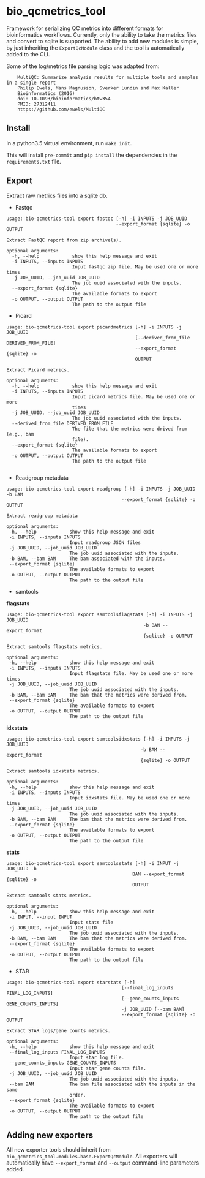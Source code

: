 # bio_qcmetrics_tool
Framework for serializing QC metrics into different formats for bioinformatics workflows. Currently,
only the ability to take the metrics files and convert to sqlite is supported. The ability to add new
modules is simple, by just inheriting the `ExportQcModule` class and the tool is automatically
added to the CLI.

Some of the log/metrics file parsing logic was adapted from:

```
    MultiQC: Summarize analysis results for multiple tools and samples in a single report
    Philip Ewels, Mans Magnusson, Sverker Lundin and Max Kaller
    Bioinformatics (2016)
    doi: 10.1093/bioinformatics/btw354
    PMID: 27312411 
    https://github.com/ewels/MultiQC
```

## Install

In a python3.5 virtual environment, run `make init`.

This will install `pre-commit` and `pip install` the dependencies in the `requirements.txt` file.

## Export

Extract raw metrics files into a sqlite db.

* Fastqc
```
usage: bio-qcmetrics-tool export fastqc [-h] -i INPUTS -j JOB_UUID
                                        --export_format {sqlite} -o OUTPUT

Extract FastQC report from zip archive(s).

optional arguments:
  -h, --help            show this help message and exit
  -i INPUTS, --inputs INPUTS
                        Input fastqc zip file. May be used one or more times
  -j JOB_UUID, --job_uuid JOB_UUID
                        The job uuid associated with the inputs.
  --export_format {sqlite}
                        The available formats to export
  -o OUTPUT, --output OUTPUT
                        The path to the output file
```

* Picard
```
usage: bio-qcmetrics-tool export picardmetrics [-h] -i INPUTS -j JOB_UUID
                                               [--derived_from_file DERIVED_FROM_FILE]
                                               --export_format {sqlite} -o
                                               OUTPUT

Extract Picard metrics.

optional arguments:
  -h, --help            show this help message and exit
  -i INPUTS, --inputs INPUTS
                        Input picard metrics file. May be used one or more
                        times
  -j JOB_UUID, --job_uuid JOB_UUID
                        The job uuid associated with the inputs.
  --derived_from_file DERIVED_FROM_FILE
                        The file that the metrics were drived from (e.g., bam
                        file).
  --export_format {sqlite}
                        The available formats to export
  -o OUTPUT, --output OUTPUT
                        The path to the output file
                        
 ```
 
 * Readgroup metadata
 ```
 usage: bio-qcmetrics-tool export readgroup [-h] -i INPUTS -j JOB_UUID -b BAM
                                           --export_format {sqlite} -o OUTPUT

Extract readgroup metadata

optional arguments:
  -h, --help            show this help message and exit
  -i INPUTS, --inputs INPUTS
                        Input readgroup JSON files
  -j JOB_UUID, --job_uuid JOB_UUID
                        The job uuid associated with the inputs.
  -b BAM, --bam BAM     The bam associated with the inputs.
  --export_format {sqlite}
                        The available formats to export
  -o OUTPUT, --output OUTPUT
                        The path to the output file
 ```
 
 * samtools
 
 **flagstats**
 
 ```
 usage: bio-qcmetrics-tool export samtoolsflagstats [-h] -i INPUTS -j JOB_UUID
                                                   -b BAM --export_format
                                                   {sqlite} -o OUTPUT

Extract samtools flagstats metrics.

optional arguments:
  -h, --help            show this help message and exit
  -i INPUTS, --inputs INPUTS
                        Input flagstats file. May be used one or more times
  -j JOB_UUID, --job_uuid JOB_UUID
                        The job uuid associated with the inputs.
  -b BAM, --bam BAM     The bam that the metrics were derived from.
  --export_format {sqlite}
                        The available formats to export
  -o OUTPUT, --output OUTPUT
                        The path to the output file

 ```
 
 **idxstats**
 
 ```
 usage: bio-qcmetrics-tool export samtoolsidxstats [-h] -i INPUTS -j JOB_UUID
                                                  -b BAM --export_format
                                                  {sqlite} -o OUTPUT

Extract samtools idxstats metrics.

optional arguments:
  -h, --help            show this help message and exit
  -i INPUTS, --inputs INPUTS
                        Input idxstats file. May be used one or more times
  -j JOB_UUID, --job_uuid JOB_UUID
                        The job uuid associated with the inputs.
  -b BAM, --bam BAM     The bam that the metrics were derived from.
  --export_format {sqlite}
                        The available formats to export
  -o OUTPUT, --output OUTPUT
                        The path to the output file
 ```
 
 **stats**
 
 ```
 usage: bio-qcmetrics-tool export samtoolsstats [-h] -i INPUT -j JOB_UUID -b
                                               BAM --export_format {sqlite} -o
                                               OUTPUT

Extract samtools stats metrics.

optional arguments:
  -h, --help            show this help message and exit
  -i INPUT, --input INPUT
                        Input stats file
  -j JOB_UUID, --job_uuid JOB_UUID
                        The job uuid associated with the inputs.
  -b BAM, --bam BAM     The bam that the metrics were derived from.
  --export_format {sqlite}
                        The available formats to export
  -o OUTPUT, --output OUTPUT
                        The path to the output file
 ```
 
 * STAR
 ```
 usage: bio-qcmetrics-tool export starstats [-h]
                                           [--final_log_inputs FINAL_LOG_INPUTS]
                                           [--gene_counts_inputs GENE_COUNTS_INPUTS]
                                           -j JOB_UUID [--bam BAM]
                                           --export_format {sqlite} -o OUTPUT

Extract STAR logs/gene counts metrics.

optional arguments:
  -h, --help            show this help message and exit
  --final_log_inputs FINAL_LOG_INPUTS
                        Input star log file.
  --gene_counts_inputs GENE_COUNTS_INPUTS
                        Input star gene counts file.
  -j JOB_UUID, --job_uuid JOB_UUID
                        The job uuid associated with the inputs.
  --bam BAM             The bam file associated with the inputs in the same
                        order.
  --export_format {sqlite}
                        The available formats to export
  -o OUTPUT, --output OUTPUT
                        The path to the output file
 ```

## Adding new exporters

All new exporter tools should inherit from `bio_qcmetrics_tool.modules.base.ExportQcModule`. All exporters will
automatically have `--export_format` and `--output` command-line parameters added.
